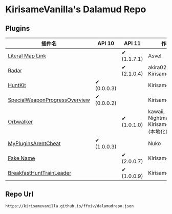 # KirisameVanilla's Dalamud Repo
## Plugins
| 插件名                     | API 10 | API 11 | 作者  |
|----------------------------|--------|--------|-------|
| [Literal Map Link](https://github.com/Asvel/ffxiv-literal-map-link) |      | ✔ (1.1.7.1)     | Asvel |
| [Radar](https://github.com/KirisameVanilla/Radar) |      | ✔ (2.1.0.4)     | akira0245, KirisameVanilla |
| [HuntKit](https://github.com/KirisameVanilla/Marisa-s-HuntKit) | ✔ (0.0.0.3)     |      | KirisameVanilla |
| [SpecialWeaponProgressOverview](https://github.com/KirisameVanilla/SpecialWeaponProgressOverview) | ✔ (0.0.0.2)     |      | KirisameVanilla |
| [Orbwalker](https://github.com/KirisameVanilla/Orbwalker) |      | ✔ (1.0.1.0)     | kawaii, NightmareXIV, KirisameVanilla (本地化) |
| [MyPluginsArentCheat](https://github.com/Nukoooo/MyPluginsArentCheat) | ✔ (1.0.0.3)     |      | Nuko |
| [Fake Name](https://github.com/KirisameVanilla/FakeName) |      | ✔ (2.0.0.7)     | KirisameVanilla |
| [BreakfastHuntTrainLeader](https://github.com/KirisameVanilla/BreakfastHuntTrainLeader) |      | ✔ (1.0.0.9)     | KirisameVanilla |
## Repo Url
```
https://kirisamevanilla.github.io/ffxiv/dalamudrepo.json
```